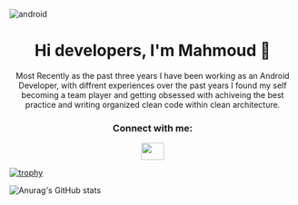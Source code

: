 ![android](https://user-images.githubusercontent.com/50822992/167810689-72def750-8187-4217-b134-73df3c440d31.JPG)
<h1 align="center">
Hi developers, I'm Mahmoud 👋
</h1>

<p align="center">
Most Recently as the past three years I have been working as an Android Developer, with diffrent experiences over the past years I found my self becoming a team player and getting obsessed with achiveing the best practice and writing organized clean code within clean architecture. 
</p>

<h3 align="center">Connect with me:</h3>
<p align="center">
<a href="https://www.linkedin.com/in/mahmoud-elnemr-1a6409188/" target="blank"><img align="center" src="https://cdn.jsdelivr.net/npm/simple-icons@3.0.1/icons/linkedin.svg" alt="" height="30" width="40" /></a>
</p>


[![trophy](https://github-profile-trophy.vercel.app/?username=M-Elnemr&theme=onedark)](https://github.com/ryo-ma/github-profile-trophy)


![Anurag's GitHub stats](https://github-readme-stats.vercel.app/api?username=M-Elnemr&show_icons=true&theme=radical)


<!--
**M-Elnemr/M-Elnemr** is a ✨ _special_ ✨ repository because its `README.md` (this file) appears on your GitHub profile.

Here are some ideas to get you started:

- 🔭 I’m currently working on ...
- 🌱 I’m currently learning ...
- 👯 I’m looking to collaborate on ...
- 🤔 I’m looking for help with ...
- 💬 Ask me about ...
- 📫 How to reach me: ...
- 😄 Pronouns: ...
- ⚡ Fun fact: ...
-->
